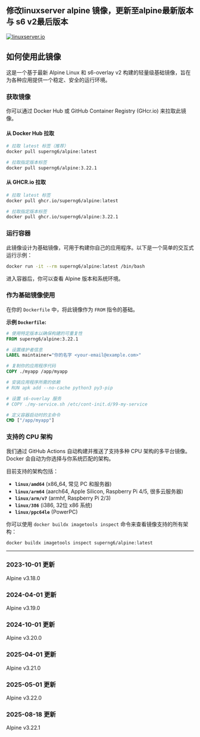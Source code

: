 ## 修改linuxserver alpine 镜像，更新至alpine最新版本与 s6 v2最后版本


<!-- DO NOT EDIT THIS FILE MANUALLY  -->
<!-- Please read the CONTRIBUTING.md -->

[linuxserverurl]: https://linuxserver.io
[forumurl]: https://forum.linuxserver.io
[ircurl]: https://www.linuxserver.io/irc/
[appurl]: https://alpinelinux.org

[![linuxserver.io](https://raw.githubusercontent.com/linuxserver/docker-templates/master/linuxserver.io/img/linuxserver_medium.png?v=4&s=4000)][linuxserverurl]

## 如何使用此镜像

这是一个基于最新 Alpine Linux 和 s6-overlay v2 构建的轻量级基础镜像，旨在为各种应用提供一个稳定、安全的运行环境。

### 获取镜像

你可以通过 Docker Hub 或 GitHub Container Registry (GHcr.io) 来拉取此镜像。

#### 从 Docker Hub 拉取

```bash
# 拉取 latest 标签（推荐）
docker pull superng6/alpine:latest

# 拉取指定版本标签
docker pull superng6/alpine:3.22.1
```

#### 从 GHCR.io 拉取

```bash
# 拉取 latest 标签
docker pull ghcr.io/superng6/alpine:latest

# 拉取指定版本标签
docker pull ghcr.io/superng6/alpine:3.22.1
```

### 运行容器

此镜像设计为基础镜像，可用于构建你自己的应用程序。以下是一个简单的交互式运行示例：

```bash
docker run -it --rm superng6/alpine:latest /bin/bash
```
进入容器后，你可以查看 Alpine 版本和系统环境。

### 作为基础镜像使用

在你的 `Dockerfile` 中，将此镜像作为 `FROM` 指令的基础。

**示例 `Dockerfile`:**

```dockerfile
# 使用特定版本以确保构建的可重复性
FROM superng6/alpine:3.22.1

# 设置维护者信息
LABEL maintainer="你的名字 <your-email@example.com>"

# 复制你的应用程序代码
COPY ./myapp /app/myapp

# 安装应用程序所需的依赖
# RUN apk add --no-cache python3 py3-pip

# 设置 s6-overlay 服务
# COPY ./my-service.sh /etc/cont-init.d/99-my-service

# 定义容器启动时的主命令
CMD ["/app/myapp"]
```

### 支持的 CPU 架构

我们通过 GitHub Actions 自动构建并推送了支持多种 CPU 架构的多平台镜像。Docker 会自动为你选择与你系统匹配的架构。

目前支持的架构包括：

- **`linux/amd64`** (x86_64, 常见 PC 和服务器)
- **`linux/arm64`** (aarch64, Apple Silicon, Raspberry Pi 4/5, 很多云服务器)
- **`linux/arm/v7`** (armhf, Raspberry Pi 2/3)
- **`linux/386`** (i386, 32位 x86 系统)
- **`linux/ppc64le`** (PowerPC)

你可以使用 `docker buildx imagetools inspect` 命令来查看镜像支持的所有架构：

```bash
docker buildx imagetools inspect superng6/alpine:latest
```

---


### 2023-10-01 更新
Alpine v3.18.0

### 2024-04-01 更新
Alpine v3.19.0

### 2024-10-01 更新
Alpine v3.20.0

### 2025-04-01 更新
Alpine v3.21.0

### 2025-05-01 更新
Alpine v3.22.0

### 2025-08-18 更新
Alpine v3.22.1
